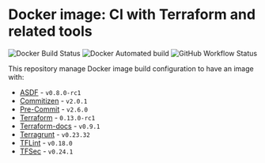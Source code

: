 # Docker image: CI with Terraform and related tools

![Docker Build Status](https://img.shields.io/docker/cloud/build/infopen/ci-infra-terraform)
![Docker Automated build](https://img.shields.io/docker/cloud/automated/infopen/ci-infra-terraform)
![GitHub Workflow Status](https://img.shields.io/github/workflow/status/infopen/docker-ci-infra-terraform/CI)

This repository manage Docker image build configuration to have an image with:

* [ASDF](https://github.com/asdf-vm/asdf) - `v0.8.0-rc1`
* [Commitizen](https://github.com/commitizen-tools/commitizen) - `v2.0.1`
* [Pre-Commit](https://github.com/pre-commit/pre-commit) - `v2.6.0`
* [Terraform](https://www.terraform.io/) - `0.13.0-rc1`
* [Terraform-docs](https://github.com/terraform-docs/terraform-docs) - `v0.9.1`
* [Terragrunt](https://github.com/gruntwork-io/terragrunt) - `v0.23.32`
* [TFLint](https://github.com/terraform-linters/tflint) - `v0.18.0`
* [TFSec](https://github.com/liamg/tfsec) - `v0.24.1`
